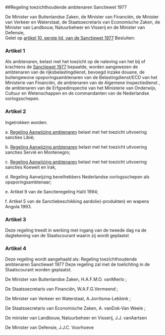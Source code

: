 <meta http-equiv='Content-Type' content='text/html; charset=utf-8' />

##Regeling toezichthoudende ambtenaren Sanctiewet 1977

De Minister van Buitenlandse Zaken, de Minister van Financiën, de Minister van Verkeer en Waterstaat, de Staatssecretaris van Economische Zaken, de Minister van Landbouw, Natuurbeheer en Visserij en de Minister van Defensie,  
Gelet op [artikel 10, eerste lid, van de Sanctiewet 1977](../../../../../../../wet/sanctiewet/1977/BWBR0003296/README.md)
Besluiten:    

### Artikel  1  

Als ambtenaren, belast met het toezicht op de naleving van het bij of krachtens de [Sanctiewet 1977](../../../../../../../wet/sanctiewet/1977/BWBR0003296/README.md) bepaalde, worden aangewezen de ambtenaren van de rijksbelastingdienst, bevoegd inzake douane, de buitengewone opsporingsambtenaren van de Belastingdienst/ECD van het Ministerie van Financiën, de ambtenaren van de Algemene Inspectiedienst , de ambtenaren van de Erfgoedinspectie van het Ministerie van Onderwijs, Cultuur en Wetenschappen en de commandanten van de Nederlandse oorlogsschepen. 

### Artikel  2  

Ingetrokken worden: 

a. [Regeling Aanwijzing ambtenaren](../../../../../../../ministeriele-regeling/regeling/aanwijzing/ambtenaren/BWBR0005500/README.md) belast met het toezicht uitvoering sancties Libië; 

b. [Regeling Aanwijzing ambtenaren](../../../../../../../ministeriele-regeling/regeling/aanwijzing/ambtenaren/BWBR0005500/README.md) belast met het toezicht uitvoering sancties Servië en Montenegro; 

c. [Regeling Aanwijzing ambtenaren](../../../../../../../ministeriele-regeling/regeling/aanwijzing/ambtenaren/BWBR0005500/README.md) belast met het toezicht uitvoering sancties Koeweit en Irak, 

d. Regeling Aanwijzing bevelhebbers Nederlandse oorlogsschepen als opsporingsambtenaar; 

e. Artikel 9 van de Sanctieregeling Haïti 1994; 

f. Artikel 5 van de Sanctiebeschikking aardolie(-produkten) en wapens Angola 1993.  

### Artikel  3  

Deze regeling treedt in werking met ingang van de tweede dag na de dagtekening van de Staatscourant waarin zij wordt geplaatst 

### Artikel  4  

Deze regeling wordt aangehaald als: Regeling toezichthoudende ambtenaren Sanctiewet 1977 Deze regeling zal met de toelichting in de Staatscourant worden geplaatst. 

De 
Minister van Buitenlandse Zaken, 
H.A.F.M.O. vanMierlo ; 

De 
Staatssecretaris van Financiën, 
W.A.F.G.Vermeend ; 

De 
Minister van Verkeer en Waterstaat, 
A.Jorritsma-Lebbink ; 

De 
Staatssecretaris van Economische Zaken, 
A. vanDok-Van Weele ; 

De 
minister van Landbouw, Natuurbeheer en Visserij, 
J.J. vanAartsen  

De 
Minister van Defensie, 
J.J.C.  Voorhoeve     
